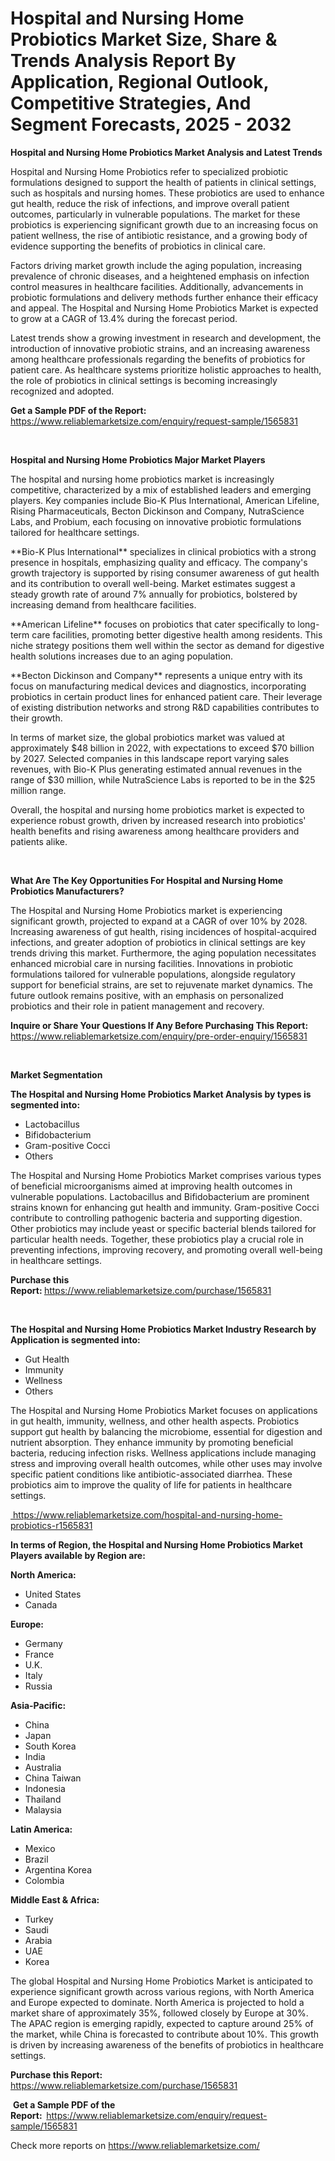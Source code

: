 <p><h1>Hospital and Nursing Home Probiotics Market Size, Share & Trends Analysis Report By Application, Regional Outlook, Competitive Strategies, And Segment Forecasts, 2025 - 2032</h1></p><p><strong>Hospital and Nursing Home Probiotics Market Analysis and Latest Trends</strong></p>
<p><p>Hospital and Nursing Home Probiotics refer to specialized probiotic formulations designed to support the health of patients in clinical settings, such as hospitals and nursing homes. These probiotics are used to enhance gut health, reduce the risk of infections, and improve overall patient outcomes, particularly in vulnerable populations. The market for these probiotics is experiencing significant growth due to an increasing focus on patient wellness, the rise of antibiotic resistance, and a growing body of evidence supporting the benefits of probiotics in clinical care.</p><p>Factors driving market growth include the aging population, increasing prevalence of chronic diseases, and a heightened emphasis on infection control measures in healthcare facilities. Additionally, advancements in probiotic formulations and delivery methods further enhance their efficacy and appeal. The Hospital and Nursing Home Probiotics Market is expected to grow at a CAGR of 13.4% during the forecast period. </p><p>Latest trends show a growing investment in research and development, the introduction of innovative probiotic strains, and an increasing awareness among healthcare professionals regarding the benefits of probiotics for patient care. As healthcare systems prioritize holistic approaches to health, the role of probiotics in clinical settings is becoming increasingly recognized and adopted.</p></p>
<p><strong>Get a Sample PDF of the Report:&nbsp;</strong> <a href="https://www.reliablemarketsize.com/enquiry/request-sample/1565831?utm_campaign=3129&utm_medium=2&utm_source=Github&utm_content=ia&utm_term=09032025&utm_id=hospital-and-nursing-home-probiotics">https://www.reliablemarketsize.com/enquiry/request-sample/1565831</a></p>
<p>&nbsp;</p>
<p><strong>Hospital and Nursing Home Probiotics Major Market Players</strong></p>
<p><p>The hospital and nursing home probiotics market is increasingly competitive, characterized by a mix of established leaders and emerging players. Key companies include Bio-K Plus International, American Lifeline, Rising Pharmaceuticals, Becton Dickinson and Company, NutraScience Labs, and Probium, each focusing on innovative probiotic formulations tailored for healthcare settings.</p><p>**Bio-K Plus International** specializes in clinical probiotics with a strong presence in hospitals, emphasizing quality and efficacy. The company's growth trajectory is supported by rising consumer awareness of gut health and its contribution to overall well-being. Market estimates suggest a steady growth rate of around 7% annually for probiotics, bolstered by increasing demand from healthcare facilities.</p><p>**American Lifeline** focuses on probiotics that cater specifically to long-term care facilities, promoting better digestive health among residents. This niche strategy positions them well within the sector as demand for digestive health solutions increases due to an aging population.</p><p>**Becton Dickinson and Company** represents a unique entry with its focus on manufacturing medical devices and diagnostics, incorporating probiotics in certain product lines for enhanced patient care. Their leverage of existing distribution networks and strong R&D capabilities contributes to their growth.</p><p>In terms of market size, the global probiotics market was valued at approximately $48 billion in 2022, with expectations to exceed $70 billion by 2027. Selected companies in this landscape report varying sales revenues, with Bio-K Plus generating estimated annual revenues in the range of $30 million, while NutraScience Labs is reported to be in the $25 million range. </p><p>Overall, the hospital and nursing home probiotics market is expected to experience robust growth, driven by increased research into probiotics' health benefits and rising awareness among healthcare providers and patients alike.</p></p>
<p>&nbsp;</p>
<p><strong>What Are The Key Opportunities For Hospital and Nursing Home Probiotics Manufacturers?</strong></p>
<p><p>The Hospital and Nursing Home Probiotics market is experiencing significant growth, projected to expand at a CAGR of over 10% by 2028. Increasing awareness of gut health, rising incidences of hospital-acquired infections, and greater adoption of probiotics in clinical settings are key trends driving this market. Furthermore, the aging population necessitates enhanced microbial care in nursing facilities. Innovations in probiotic formulations tailored for vulnerable populations, alongside regulatory support for beneficial strains, are set to rejuvenate market dynamics. The future outlook remains positive, with an emphasis on personalized probiotics and their role in patient management and recovery.</p></p>
<p><strong>Inquire or Share Your Questions If Any Before Purchasing This Report:</strong> <a href="https://www.reliablemarketsize.com/enquiry/pre-order-enquiry/1565831?utm_campaign=3129&utm_medium=2&utm_source=Github&utm_content=ia&utm_term=09032025&utm_id=hospital-and-nursing-home-probiotics">https://www.reliablemarketsize.com/enquiry/pre-order-enquiry/1565831</a></p>
<p>&nbsp;</p>
<p><strong>Market Segmentation</strong></p>
<p><strong>The Hospital and Nursing Home Probiotics Market Analysis by types is segmented into:</strong></p>
<p><ul><li>Lactobacillus</li><li>Bifidobacterium</li><li>Gram-positive Cocci</li><li>Others</li></ul></p>
<p><p>The Hospital and Nursing Home Probiotics Market comprises various types of beneficial microorganisms aimed at improving health outcomes in vulnerable populations. Lactobacillus and Bifidobacterium are prominent strains known for enhancing gut health and immunity. Gram-positive Cocci contribute to controlling pathogenic bacteria and supporting digestion. Other probiotics may include yeast or specific bacterial blends tailored for particular health needs. Together, these probiotics play a crucial role in preventing infections, improving recovery, and promoting overall well-being in healthcare settings.</p></p>
<p><strong>Purchase this Report:&nbsp;</strong><a href="https://www.reliablemarketsize.com/purchase/1565831?utm_campaign=3129&utm_medium=2&utm_source=Github&utm_content=ia&utm_term=09032025&utm_id=hospital-and-nursing-home-probiotics">https://www.reliablemarketsize.com/purchase/1565831</a></p>
<p>&nbsp;</p>
<p><strong>The Hospital and Nursing Home Probiotics Market Industry Research by Application is segmented into:</strong></p>
<p><ul><li>Gut Health</li><li>Immunity</li><li>Wellness</li><li>Others</li></ul></p>
<p><p>The Hospital and Nursing Home Probiotics Market focuses on applications in gut health, immunity, wellness, and other health aspects. Probiotics support gut health by balancing the microbiome, essential for digestion and nutrient absorption. They enhance immunity by promoting beneficial bacteria, reducing infection risks. Wellness applications include managing stress and improving overall health outcomes, while other uses may involve specific patient conditions like antibiotic-associated diarrhea. These probiotics aim to improve the quality of life for patients in healthcare settings.</p></p>
<p><a href="https://www.reliablemarketsize.com/hospital-and-nursing-home-probiotics-r1565831?utm_campaign=3129&utm_medium=2&utm_source=Github&utm_content=ia&utm_term=09032025&utm_id=hospital-and-nursing-home-probiotics">&nbsp;https://www.reliablemarketsize.com/hospital-and-nursing-home-probiotics-r1565831</a></p>
<p><strong>In terms of Region, the Hospital and Nursing Home Probiotics Market Players available by Region are:</strong></p>
<p>
    <p> <strong> North America: </strong>
        <ul>
            <li>United States</li>
            <li>Canada</li>
        </ul>
        </p> 
    <p> <strong> Europe: </strong>
        <ul>
            <li>Germany</li>
            <li>France</li>
            <li>U.K.</li>
            <li>Italy</li>
            <li>Russia</li>
        </ul>
        </p> 
    <p> <strong> Asia-Pacific: </strong>
        <ul>
            <li>China</li>
            <li>Japan</li>
            <li>South Korea</li>
            <li>India</li>
            <li>Australia</li>
            <li>China Taiwan</li>
            <li>Indonesia</li>
            <li>Thailand</li>
            <li>Malaysia</li>
        </ul>
        </p> 
    <p> <strong> Latin America: </strong>
        <ul>
            <li>Mexico</li>
            <li>Brazil</li>
            <li>Argentina Korea</li>
            <li>Colombia</li>
        </ul>
        </p> 
    <p> <strong> Middle East & Africa: </strong>
        <ul>
            <li>Turkey</li>
            <li>Saudi</li>
            <li>Arabia</li>
            <li>UAE</li>
            <li>Korea</li>
        </ul>
    </p>
    </p>
<p><p>The global Hospital and Nursing Home Probiotics Market is anticipated to experience significant growth across various regions, with North America and Europe expected to dominate. North America is projected to hold a market share of approximately 35%, followed closely by Europe at 30%. The APAC region is emerging rapidly, expected to capture around 25% of the market, while China is forecasted to contribute about 10%. This growth is driven by increasing awareness of the benefits of probiotics in healthcare settings.</p></p>
<p><strong>Purchase this Report: </strong><a href="https://www.reliablemarketsize.com/purchase/1565831?utm_campaign=3129&utm_medium=2&utm_source=Github&utm_content=ia&utm_term=09032025&utm_id=hospital-and-nursing-home-probiotics">https://www.reliablemarketsize.com/purchase/1565831</a></p>
<p>&nbsp;<strong>Get a Sample PDF of the Report:&nbsp;&nbsp;</strong><a href="https://www.reliablemarketsize.com/enquiry/request-sample/1565831?utm_campaign=3129&utm_medium=2&utm_source=Github&utm_content=ia&utm_term=09032025&utm_id=hospital-and-nursing-home-probiotics">https://www.reliablemarketsize.com/enquiry/request-sample/1565831</a></p>
<p><strong></strong></p>
<p>Check more reports on <a href="https://www.reliablemarketsize.com/?utm_campaign=3129&utm_medium=2&utm_source=Github&utm_content=ia&utm_term=09032025&utm_id=hospital-and-nursing-home-probiotics">https://www.reliablemarketsize.com/</a></p>